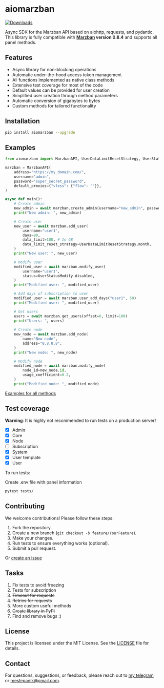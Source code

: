 # aiomarzban

[![Downloads](https://img.shields.io/pypi/dm/aiomarzban.svg)](https://pypi.python.org/pypi/aiomarzban)

Async SDK for the Marzban API based on aiohttp, requests, and pydantic.
This library is fully compatible with **[Marzban](https://github.com/Gozargah/Marzban) version 0.8.4** and supports all panel methods.

## Features

- Async library for non-blocking operations
- Automatic under-the-hood access token management
- All functions implemented as native class methods
- Extensive test coverage for most of the code
- Default values can be provided for user creation
- Simplified user creation through method parameters
- Automatic conversion of gigabytes to bytes
- Custom methods for tailored functionality


## Installation

```bash
pip install aiomarzban --upgrade
```

## Examples

```python
from aiomarzban import MarzbanAPI, UserDataLimitResetStrategy, UserStatusModify

marzban = MarzbanAPI(
    address="https://my_domain.com/",
    username="admin",
    password="super_secret_password",
    default_proxies={"vless": {"flow": ""}},
)

async def main():
    # Create admin
    new_admin = await marzban.create_admin(username="new_admin", password="12345678", is_sudo=False)
    print("New admin: ", new_admin)

    # Create user
    new_user = await marzban.add_user(
        username="user1",
        days=90,
        data_limit=100, # In GB
        data_limit_reset_strategy=UserDataLimitResetStrategy.month,
    )
    print("New user: ", new_user)

    # Modify user
    modified_user = await marzban.modify_user(
        username="user1",
        status=UserStatusModify.disabled,
    )
    print("Modified user: ", modified_user)

    # Add days of subscription to user
    modified_user = await marzban.user_add_days("user1", 60)
    print("Modified user: ", modified_user)

    # Get users
    users = await marzban.get_users(offset=0, limit=100)
    print("Users: ", users)
    
    # Create node
    new_node = await marzban.add_node(
        name="New node",
        address="8.8.8.8",
    )
    print("New node: ", new_node)

    # Modify node
    modified_node = await marzban.modify_node(
        node_id=new_node.id,
        usage_coefficient=0.2,
    )
    print("Modified node: ", modified_node)
```

[Examples for all methods](https://github.com/P1nk-L0rD/aiomarzban/blob/main/examples/examples.py)


## Test coverage

**Warning**: It is highly not recommended to run tests on a production server!

- [x] Admin
- [x] Core
- [x] Node
- [ ] Subscription
- [x] System
- [x] User template
- [x] User

To run tests:

Create .env file with panel information

```bash
pytest tests/
```

## Contributing

We welcome contributions! Please follow these steps:

1. Fork the repository.
2. Create a new branch (`git checkout -b feature/YourFeature`).
3. Make your changes.
4. Run tests to ensure everything works (optional).
5. Submit a pull request.

Or [create an issue](https://github.com/P1nk-L0rD/aiomarzban/issues)

## Tasks

1. Fix tests to avoid freezing
2. Tests for subscription
3. ~~Timeout for requests~~
4. ~~Retries for requests~~
5. More custom useful methods
6. ~~Create library in PyPi~~
7. Find and remove bugs :)

## License

This project is licensed under the MIT License. See the [LICENSE](LICENSE) file for details.

## Contact

For questions, suggestions, or feedback, please reach out to [my telegram](https://t.me/IMC_tech) or mestepanik@gmail.com.
